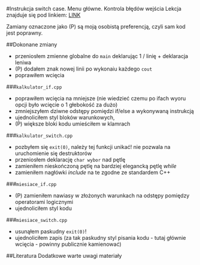 #Instrukcja switch case. Menu główne. Kontrola błędów wejścia
Lekcja znajduje się pod linkiem: [LINK](http://forum.pasja-informatyki.pl/126930/cr-c-%236-instrukcja-switch-case-menu-glowne-kontrola-bledow-wejscia)

Zamiany oznaczone jako (P) są moją osobistą preferencją, czyli sam kod jest poprawny.

##Dokonane zmiany
- przeniosłem zmienne globalne do `main` deklarując 1 / linię + deklaracja leniwa
- (P) dodałem znak nowej linii po wykonaiu każdego `cout`
- poprawiłem wcięcia

###`kalkulator_if.cpp`
- poprawiłem wcięcia na mniejsze (nie wiedzieć czemu po ifach wyoru opcji było wcięcie o 1 głebokość za dużo)
- zmniejszyłem dziwne odstępy pomiędzi if/else a wykonywaną instrukcją
- ujednoliciłem styl bloków warunkowych,
- (P) większe bloki kodu umieściłem w klamrach


###`kalkulator_switch.cpp`
- pozbyłem się `exit(0)`, należy tej funkcji unikać! nie pozwala na uruchomienie się destruktorów
- przeniosłem deklarację `char wybor` nad pętlę
- zamieniłem nieskończoną pętlę na bardziej elegancką pętlę *while*
- zamieniłem nagłówki *include* na te zgodne ze standardem C++


###`miesiace_if.cpp`
- (P) zamieniłem nawiasy w złożonych warunkach na odstępy pomiędzy operatorami logicznymi
- ujednoliciłem styl kodu


###`miesiace_switch.cpp`
- usunąłem paskudny `exit(0)`!
- ujednoliciłem zapis (za tak paskudny styl pisania  kodu - tutaj głównie wcięcia - powinny publicznie kamienować)



##Literatura
Dodatkowe warte uwagi materiały
